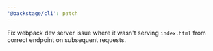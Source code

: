 ```yaml
---
'@backstage/cli': patch
---
```


Fix webpack dev server issue where it wasn't serving `index.html` from correct endpoint on subsequent requests.
